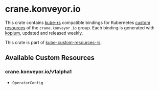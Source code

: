<!--
SPDX-FileCopyrightText: The kube-custom-resources-rs Authors
SPDX-License-Identifier: 0BSD
 -->

# crane.konveyor.io

This crate contains [kube-rs](https://kube.rs/) compatible bindings for Kubernetes [custom resources](https://kubernetes.io/docs/tasks/extend-kubernetes/custom-resources/custom-resource-definitions/) of the `crane.konveyor.io` group. Each binding is generated with [kopium](https://github.com/kube-rs/kopium), updated and released weekly.

This crate is part of [kube-custom-resources-rs](https://github.com/metio/kube-custom-resources-rs).

## Available Custom Resources

### crane.konveyor.io/v1alpha1
- `OperatorConfig`
